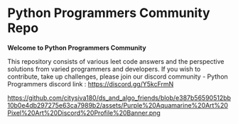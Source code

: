 # Python Programmers Community Repo
**Welcome to Python Programmers Community**

This repository consists of various leet code answers and the perspective solutions from varied programmers and developers. 
If you wish to contribute, take up challenges, please join our discord community - Python Programmers 
discord link : https://discord.gg/Y5kcFrmN

https://github.com/citysiva180/ds_and_algo_friends/blob/e387b56590512bb10b0e4db297275e63ca7989b2/assets/Purple%20Aquamarine%20Art%20Pixel%20Art%20Discord%20Profile%20Banner.png
